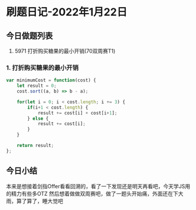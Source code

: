 # 刷题日记-2022年1月22日

## 今日做题列表
1. 5971 打折购买糖果的最小开销(70双周赛T1)

### 1. 打折购买糖果的最小开销
```javascript
var minimumCost = function(cost) {
	let result = 0;
    cost.sort((a, b) => b - a);

    for(let i = 0; i < cost.length; i += 3) {
        if(i+1 < cost.length) {
            result += cost[i] + cost[i+1];
        } else {
            result += cost[i];
        }
    }

    return result;
};
```

## 今日小结
本来是想接着剑指Offer看看回溯的，看了一下发现还是明天再看吧，今天学JS用的精力有些多OTZ 然后想着做做双周赛吧，做了一题头开始痛，外面还在下大雨，算了算了，睡大觉吧
